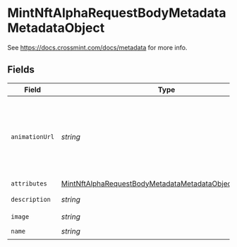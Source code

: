 # MintNftAlphaRequestBodyMetadataMetadataObject

See https://docs.crossmint.com/docs/metadata for more info.


## Fields

| Field                                                                                                                                                                                                                                                                                        | Type                                                                                                                                                                                                                                                                                         | Required                                                                                                                                                                                                                                                                                     | Description                                                                                                                                                                                                                                                                                  |
| -------------------------------------------------------------------------------------------------------------------------------------------------------------------------------------------------------------------------------------------------------------------------------------------- | -------------------------------------------------------------------------------------------------------------------------------------------------------------------------------------------------------------------------------------------------------------------------------------------- | -------------------------------------------------------------------------------------------------------------------------------------------------------------------------------------------------------------------------------------------------------------------------------------------- | -------------------------------------------------------------------------------------------------------------------------------------------------------------------------------------------------------------------------------------------------------------------------------------------- |
| `animationUrl`                                                                                                                                                                                                                                                                               | *string*                                                                                                                                                                                                                                                                                     | :heavy_minus_sign:                                                                                                                                                                                                                                                                           | (Optional) [Polygon only] <br> The Mint API natively supports rich metadata within ERC 721 and ERC 1155, including audio, video and/or HTML. <br> Populate the animation_url field as per the OpenSea metadata spec: <br> https://docs.opensea.io/docs/metadata-standards#metadata-structure |
| `attributes`                                                                                                                                                                                                                                                                                 | [MintNftAlphaRequestBodyMetadataMetadataObjectAttributes](../../models/operations/mintnftalpharequestbodymetadatametadataobjectattributes.md)[]                                                                                                                                              | :heavy_minus_sign:                                                                                                                                                                                                                                                                           | (Optional) Add attributes to your NFT                                                                                                                                                                                                                                                        |
| `description`                                                                                                                                                                                                                                                                                | *string*                                                                                                                                                                                                                                                                                     | :heavy_check_mark:                                                                                                                                                                                                                                                                           | A quick and brief description of your NFT (Max length: 64)                                                                                                                                                                                                                                   |
| `image`                                                                                                                                                                                                                                                                                      | *string*                                                                                                                                                                                                                                                                                     | :heavy_check_mark:                                                                                                                                                                                                                                                                           | Direct link to your NFT image                                                                                                                                                                                                                                                                |
| `name`                                                                                                                                                                                                                                                                                       | *string*                                                                                                                                                                                                                                                                                     | :heavy_check_mark:                                                                                                                                                                                                                                                                           | The name of your NFT (Max length: 32)                                                                                                                                                                                                                                                        |